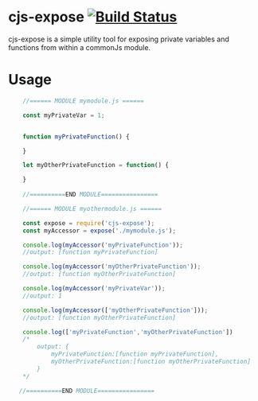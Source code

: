 # cjs-expose [![Build Status](https://travis-ci.org/outofthisworld/exposed.svg?branch=master)](https://travis-ci.org/outofthisworld/cjs-expose)

cjs-expose is a simple utility tool for exposing private variables and
functions from within a commonJs module.

# Usage

```javascript
    //====== MODULE mymodule.js ======

    const myPrivateVar = 1;


    function myPrivateFunction() {

    }

    let myOtherPrivateFunction = function() {

    }
    
    //==========END MODULE================

    //====== MODULE myothermodule.js ======

    const expose = require('cjs-expose');
    const myAccessor = expose('./mymodule.js');

    console.log(myAccessor('myPrivateFunction'));
    //output: [function myPrivateFunction]

    console.log(myAccessor('myOtherPrivateFunction'));
    //output: [function myOtherPrivateFunction]

    console.log(myAccessor('myPrivateVar'));
    //output: 1

    console.log(myAccessor(['myOtherPrivateFunction']));
    //output: [function myOtherPrivateFunction]

    console.log(['myPrivateFunction','myOtherPrivateFunction'])
    /*
        output: {
            myPrivateFunction:[function myPrivateFunction],
            myOtherPrivateFunction:[function myOtherPrivateFunction]
        }
    */

   //==========END MODULE================
```